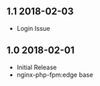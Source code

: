 ## 1.1 2018-02-03 <dave at tiredofit dot ca>

* Login Issue

## 1.0 2018-02-01 <dave at tiredofit dot ca>

* Initial Release
* nginx-php-fpm:edge base


